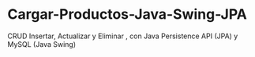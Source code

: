 # Cargar-Productos-Java-Swing-JPA
CRUD Insertar, Actualizar y Eliminar , con Java Persistence API (JPA) y MySQL (Java Swing)

